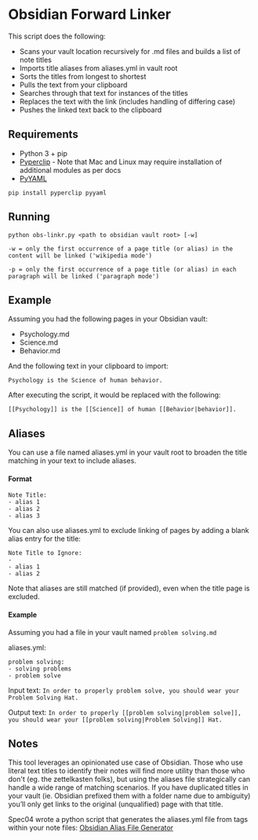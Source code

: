 # Obsidian Forward Linker

This script does the following:

- Scans your vault location recursively for .md files and builds a list of note titles
- Imports title aliases from aliases.yml in vault root
- Sorts the titles from longest to shortest
- Pulls the text from your clipboard
- Searches through that text for instances of the titles
- Replaces the text with the link (includes handling of differing case)
- Pushes the linked text back to the clipboard

## Requirements

* Python 3 + pip
* [Pyperclip](https://pypi.org/project/pyperclip/) - Note that Mac and Linux may require installation of additional modules as per docs
* [PyYAML](https://pypi.org/project/PyYAML/)

```pip install pyperclip pyyaml```

## Running

```python obs-linkr.py <path to obsidian vault root> [-w]```  

```-w = only the first occurrence of a page title (or alias) in the content will be linked ('wikipedia mode')```  

```-p = only the first occurrence of a page title (or alias) in each paragraph will be linked ('paragraph mode')```

## Example

Assuming you had the following pages in your Obsidian vault:

* Psychology.md
* Science.md
* Behavior.md

And the following text in your clipboard to import:

```Psychology is the Science of human behavior.```

After executing the script, it would be replaced with the following:

```[[Psychology]] is the [[Science]] of human [[Behavior|behavior]].```

## Aliases

You can use a file named aliases.yml in your vault root to broaden the title matching in your text to include aliases.

#### Format

```
Note Title:
- alias 1
- alias 2
- alias 3
```

You can also use aliases.yml to exclude linking of pages by adding a blank alias entry for the title:

```
Note Title to Ignore:
-
- alias 1
- alias 2
```

Note that aliases are still matched (if provided), even when the title page is excluded.

#### Example

Assuming you had a file in your vault named ```problem solving.md```

aliases.yml:
```
problem solving:
- solving problems
- problem solve
```

Input text:
```In order to properly problem solve, you should wear your Problem Solving Hat.```

Output text:
```In order to properly [[problem solving|problem solve]], you should wear your [[problem solving|Problem Solving]] Hat.```

## Notes

This tool leverages an opinionated use case of Obsidian. Those who use literal text titles to identify their notes will find more utility than those who don't (eg. the zettelkasten folks), but using the aliases file strategically can handle a wide range of matching scenarios. If you have duplicated titles in your vault (ie. Obsidian prefixed them with a folder name due to ambiguity) you’ll only get links to the original (unqualified) page with that title.  

Spec04 wrote a python script that generates the aliases.yml file from tags within your note files: [Obsidian Alias File Generator](https://github.com/Spec04/obs_alias_generator)